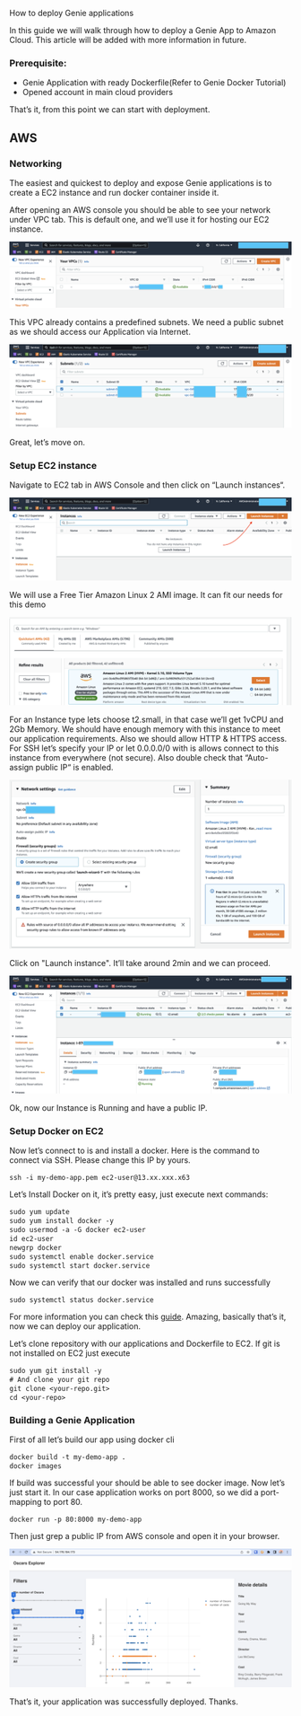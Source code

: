 How to deploy Genie applications

In this guide we will walk through how to deploy a Genie App to Amazon Cloud. This article will be added with more information in future.

### Prerequisite:
* Genie Application with ready Dockerfile(Refer to Genie Docker Tutorial)
* Opened account in main cloud providers

That’s it, from this point we can start with deployment.

## AWS

### Networking

The easiest and quickest to deploy and expose Genie applications is to create a EC2 instance and run docker container inside it.

After opening an AWS console you should be able to see your network under VPC tab. This is default one, and we’ll use it for hosting our EC2 instance.

![network-vpc](../assets/Deploying_Genie_Apps_On_AWS/1_network_tab.png)

This VPC already contains a predefined subnets. We need a public subnet as we should access our Application via Internet.

![subnet](../assets/Deploying_Genie_Apps_On_AWS/2_subnet.png)

Great, let’s move on.

### Setup EC2 instance

Navigate to EC2 tab in AWS Console and then click on “Launch instances“. 

![launch-instance](../assets/Deploying_Genie_Apps_On_AWS/3_launch_instance.png)

We will use a Free Tier Amazon  Linux 2 AMI image. It can fit our needs for this demo

![free-tier](../assets/Deploying_Genie_Apps_On_AWS/4_free_instance.png)

For an Instance type lets choose t2.small, in that case we’ll get 1vCPU and 2Gb Memory. We should have enough memory with this instance to meet our application requirements. Also we should allow HTTP & HTTPS access. For SSH let’s specify your IP or let 0.0.0.0/0 with is allows connect to this instance from everywhere (not secure). Also double check that “Auto-assign public IP“ is enabled.

![instance-conf](../assets/Deploying_Genie_Apps_On_AWS/5_instance_conf.png)

Click on "Launch instance". It’ll take around 2min and we can proceed.

![launch-instance](../assets/Deploying_Genie_Apps_On_AWS/6_launch_instance.png)

Ok, now our Instance is Running and have a public IP.

### Setup Docker on EC2

Now let’s connect to is and install a docker. Here is the command to connect via SSH. Please change this IP by yours.

```
ssh -i my-demo-app.pem ec2-user@13.xx.xxx.x63
```

Let’s Install Docker on it, it’s pretty easy, just execute next commands:

```
sudo yum update
sudo yum install docker -y
sudo usermod -a -G docker ec2-user
id ec2-user
newgrp docker
sudo systemctl enable docker.service
sudo systemctl start docker.service
```

Now we can verify that our docker was installed and runs successfully

```
sudo systemctl status docker.service
```

For more information you can check this [guide](https://www.cyberciti.biz/faq/how-to-install-docker-on-amazon-linux-2/). Amazing, basically that’s it, now we can deploy our application.

Let’s clone repository with our applications and Dockerfile to EC2. If git is not installed on EC2 just execute

```
sudo yum git install -y
# And clone your git repo
git clone <your-repo.git>
cd <your-repo>
```

### Building a Genie Application

First of all let’s build our app using docker cli

```
docker build -t my-demo-app .
docker images 
```

If build was successful your should be able to see docker image. Now let’s just start it. In our case application works on port 8000, so we did a port-mapping to port 80.

```
docker run -p 80:8000 my-demo-app
```

Then just grep a public IP from AWS console and open it in your browser.

![deployed-app](../assets/Deploying_Genie_Apps_On_AWS/7_aws_app.png)

That’s it, your application was successfully deployed. Thanks.